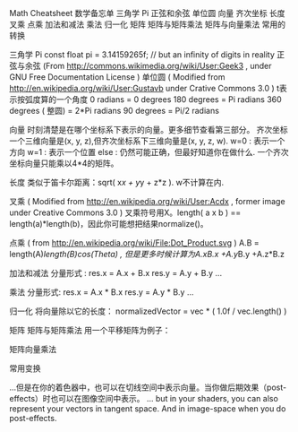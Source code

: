 ﻿Math Cheatsheet
数学备忘单
三角学
Pi
正弦和余弦
单位圆
向量
齐次坐标
长度
叉乘
点乘
加法和减法
乘法
归一化
矩阵
矩阵与矩阵乘法
矩阵与向量乘法
常用的转换

三角学
Pi
const float pi = 3.14159265f; // but an infinity of digits in reality
正弦与余弦
(From http://commons.wikimedia.org/wiki/User:Geek3 , under GNU Free Documentation License )
单位圆
( Modified from http://en.wikipedia.org/wiki/User:Gustavb under Crative Commons 3.0 )
t表示按弧度算的一个角度
0 radians = 0 degrees
180 degrees = Pi radians
360 degrees ( 整圆) = 2*Pi radians
90 degrees = Pi/2 radians

向量
时刻清楚是在哪个坐标系下表示的向量。更多细节查看第三部分。
齐次坐标
一个三维向量是(x, y, z),但齐次坐标系下三维向量是(x, y, z, w).
w=0 : 表示一个方向
w=1 : 表示一个位置
else : 仍然可能正确，但最好知道你在做什么.
一个齐次坐标向量只能乘以4*4的矩阵。

长度
类似于笛卡尔距离：sqrt( x*x + y*y + z*z ). w不计算在内.

叉乘
( Modified from http://en.wikipedia.org/wiki/User:Acdx , former image under Creative Commons 3.0 )
叉乘符号用X。length( a x b ) == length(a)*length(b)，因此你可能想把结果normalize()。

点乘
( from http://en.wikipedia.org/wiki/File:Dot_Product.svg )
A.B = length(A)*length(B)*cos(Theta) , 但是更多时候计算为A.x*B.x +A.y*B.y +A.z*B.z

加法和减法
分量形式 :
res.x = A.x + B.x
res.y = A.y + B.y
...
 

乘法
分量形式:
res.x = A.x * B.x
res.y = A.y * B.y
...

归一化
将向量除以它的长度：
normalizedVector = vec * ( 1.0f / vec.length() )


矩阵
矩阵与矩阵乘法
用一个平移矩阵为例子：

矩阵向量乘法

常用变换


...但是在你的着色器中，也可以在切线空间中表示向量。当你做后期效果（post-effects）时也可以在图像空间中表示。
… but in your shaders, you can also represent your vectors in tangent space. And in image-space when you do post-effects.